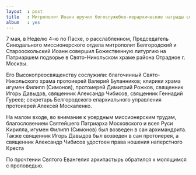 ```yaml
---
layout  : post
title   : Митрополит Иоанн вручил богослужебно-иерархические награды сотрудникам Синодального миссионерского отдела
album   : yes
---
```


7 мая, в Неделю 4-ю по Пасхе, о расслабленном, Председатель Синодального миссионерского отдела митрополит Белгородский и Старооскольский Иоанн совершил Божественную литургию на Патриаршем подворье в Свято-Никольском храме района Отрадное г. Москвы.

Его Высокопреосвященству сослужили: благочинный Свято-Никольского храма протоиерей Валерий Буланников; клирики храма игумен Филипп (Симонов), протоиерей Димитрий Рожков, священник Игорь Давыдов, священник Александр Чибисов, священник Геннадий Гуреев; секретарь Белгородского епархиального управления протоиерей Алексей Москаленко.

На малом входе, во внимание к усердным миссионерским трудам, благословением Святейшего Патриарха Московского и всея Руси Кирилла, игумен Филипп (Симонов) был возведен в сан архимандрита. Также священник Игорь Давыдов был возведен в сан протоиерея, а священник Александр Чибисов удостоен права ношения наперстного Креста

По прочтении Святого Евангелия архипастырь обратился к молящимся с проповедью.
